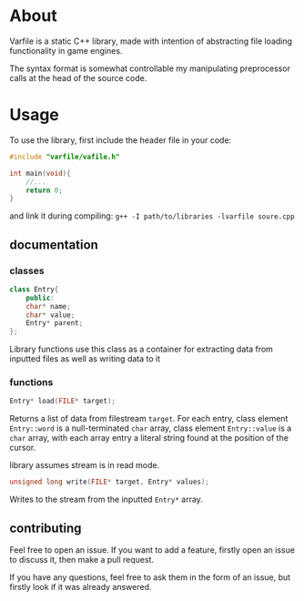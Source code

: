 # About
Varfile is a static C++ library, made with intention of abstracting
file loading functionality in game engines.

The syntax format is somewhat controllable my manipulating preprocessor calls at
the head of the source code.

# Usage
To use the library, first include the header file in your code:

``` c++
#include "varfile/vafile.h"

int main(void){
	//...
	return 0;
}
```
and link it during compiling:
`g++ -I path/to/libraries -lvarfile soure.cpp`
## documentation
### classes
```c++
class Entry{
	public:
	char* name;
	char* value;
	Entry* parent;
};
``` 
Library functions use this class as a container for extracting data from
inputted files as well as writing data to it

### functions
```c++
Entry* load(FILE* target);
``` 
Returns a list of data from filestream `target`. For each entry, class element
`Entry::word` is a null-terminated `char` array, class element `Entry::value`
is a `char` array, with each array entry a literal string found at the position
of the cursor.

library assumes stream is in read mode.

```c++
unsigned long write(FILE* target, Entry* values);
``` 

Writes to the stream from the inputted `Entry*` array.

## contributing

Feel free to open an issue. If you want to add a feature, firstly open an issue
to discuss it, then make a pull request.

If you have any questions, feel free to ask them in the form of an issue, but
firstly look if it was already answered.
